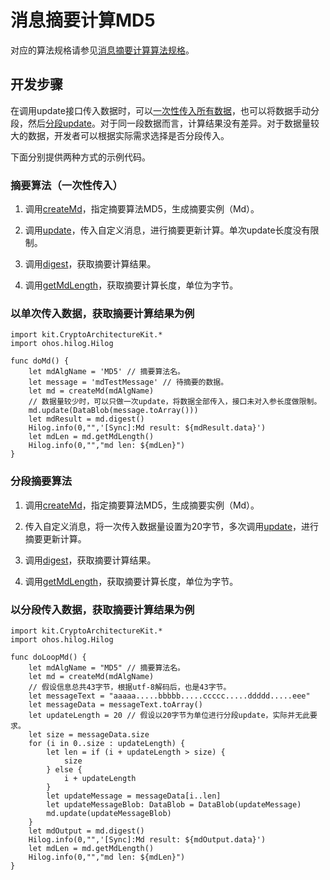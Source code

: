 # 消息摘要计算MD5

对应的算法规格请参见[消息摘要计算算法规格](./cj-crypto-generate-message-digest-overview.md#支持的算法与规格)。

## 开发步骤

在调用update接口传入数据时，可以[一次性传入所有数据](#摘要算法一次性传入)，也可以将数据手动分段，然后[分段update](#分段摘要算法)。对于同一段数据而言，计算结果没有差异。对于数据量较大的数据，开发者可以根据实际需求选择是否分段传入。

下面分别提供两种方式的示例代码。

### 摘要算法（一次性传入）

1. 调用[createMd](../../../../API_Reference/source_zh_cn/CryptoArchitectureKit/cj-apis-crypto.md#func-createmdstring)，指定摘要算法MD5，生成摘要实例（Md）。

2. 调用[update](../../../../API_Reference/source_zh_cn/CryptoArchitectureKit/cj-apis-crypto.md#func-updatedatablob-2)，传入自定义消息，进行摘要更新计算。单次update长度没有限制。

3. 调用[digest](../../../../API_Reference/source_zh_cn/CryptoArchitectureKit/cj-apis-crypto.md#func-digest)，获取摘要计算结果。

4. 调用[getMdLength](../../../../API_Reference/source_zh_cn/CryptoArchitectureKit/cj-apis-crypto.md#func-getmdlength)，获取摘要计算长度，单位为字节。

### 以单次传入数据，获取摘要计算结果为例

<!-- compile -->

```cangjie
import kit.CryptoArchitectureKit.*
import ohos.hilog.Hilog

func doMd() {
    let mdAlgName = 'MD5' // 摘要算法名。
    let message = 'mdTestMessage' // 待摘要的数据。
    let md = createMd(mdAlgName)
    // 数据量较少时，可以只做一次update，将数据全部传入，接口未对入参长度做限制。
    md.update(DataBlob(message.toArray()))
    let mdResult = md.digest()
    Hilog.info(0,"",'[Sync]:Md result: ${mdResult.data}')
    let mdLen = md.getMdLength()
    Hilog.info(0,"","md len: ${mdLen}")
}
```

### 分段摘要算法

1. 调用[createMd](../../../../API_Reference/source_zh_cn/CryptoArchitectureKit/cj-apis-crypto.md#func-createmdstring)，指定摘要算法MD5，生成摘要实例（Md）。

2. 传入自定义消息，将一次传入数据量设置为20字节，多次调用[update](../../../../API_Reference/source_zh_cn/CryptoArchitectureKit/cj-apis-crypto.md#func-updatedatablob-2)，进行摘要更新计算。

3. 调用[digest](../../../../API_Reference/source_zh_cn/CryptoArchitectureKit/cj-apis-crypto.md#func-digest)，获取摘要计算结果。

4. 调用[getMdLength](../../../../API_Reference/source_zh_cn/CryptoArchitectureKit/cj-apis-crypto.md#func-getmdlength)，获取摘要计算长度，单位为字节。

### 以分段传入数据，获取摘要计算结果为例

<!-- compile -->

```cangjie
import kit.CryptoArchitectureKit.*
import ohos.hilog.Hilog

func doLoopMd() {
    let mdAlgName = "MD5" // 摘要算法名。
    let md = createMd(mdAlgName)
    // 假设信息总共43字节，根据utf-8解码后，也是43字节。
    let messageText = "aaaaa.....bbbbb.....ccccc.....ddddd.....eee"
    let messageData = messageText.toArray()
    let updateLength = 20 // 假设以20字节为单位进行分段update，实际并无此要求。
    let size = messageData.size
    for (i in 0..size : updateLength) {
        let len = if (i + updateLength > size) {
            size
        } else {
            i + updateLength
        }
        let updateMessage = messageData[i..len]
        let updateMessageBlob: DataBlob = DataBlob(updateMessage)
        md.update(updateMessageBlob)
    }
    let mdOutput = md.digest()
    Hilog.info(0,"",'[Sync]:Md result: ${mdOutput.data}')
    let mdLen = md.getMdLength()
    Hilog.info(0,"","md len: ${mdLen}")
}
```
